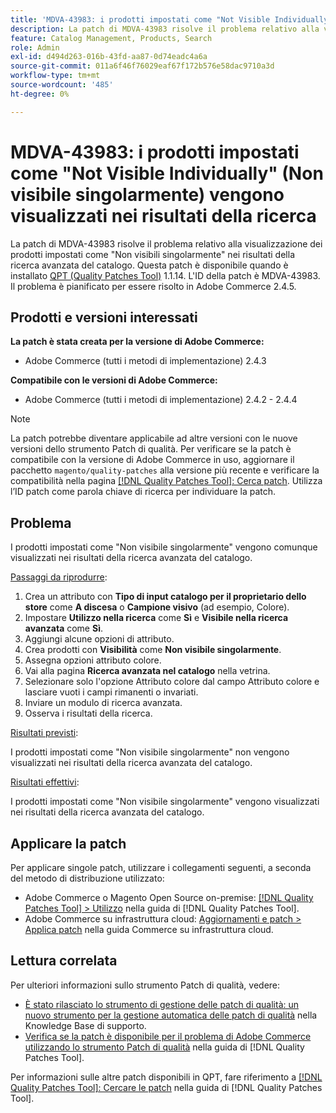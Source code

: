 ```yaml
---
title: 'MDVA-43983: i prodotti impostati come "Not Visible Individually" (Non visibile singolarmente) vengono visualizzati nei risultati della ricerca'
description: La patch di MDVA-43983 risolve il problema relativo alla visualizzazione dei prodotti impostati come "Non visibili singolarmente" nei risultati della ricerca avanzata del catalogo. Questa patch è disponibile quando è installato [Quality Patches Tool (QPT)](https://experienceleague.adobe.com/en/docs/commerce-operations/tools/quality-patches-tool/quality-patches-tool-to-self-serve-quality-patches) 1.1.14. L'ID della patch è MDVA-43983. Il problema è pianificato per essere risolto in Adobe Commerce 2.4.5.
feature: Catalog Management, Products, Search
role: Admin
exl-id: d494d263-016b-43fd-aa87-0d74eadc4a6a
source-git-commit: 011a6f46f76029eaf67f172b576e58dac9710a3d
workflow-type: tm+mt
source-wordcount: '485'
ht-degree: 0%

---
```


# MDVA-43983: i prodotti impostati come &quot;Not Visible Individually&quot; (Non visibile singolarmente) vengono visualizzati nei risultati della ricerca

La patch di MDVA-43983 risolve il problema relativo alla visualizzazione dei prodotti impostati come &quot;Non visibili singolarmente&quot; nei risultati della ricerca avanzata del catalogo. Questa patch è disponibile quando è installato [QPT (Quality Patches Tool)](https://experienceleague.adobe.com/en/docs/commerce-operations/tools/quality-patches-tool/quality-patches-tool-to-self-serve-quality-patches) 1.1.14. L&#39;ID della patch è MDVA-43983. Il problema è pianificato per essere risolto in Adobe Commerce 2.4.5.

## Prodotti e versioni interessati

**La patch è stata creata per la versione di Adobe Commerce:**

* Adobe Commerce (tutti i metodi di implementazione) 2.4.3

**Compatibile con le versioni di Adobe Commerce:**

* Adobe Commerce (tutti i metodi di implementazione) 2.4.2 - 2.4.4

>[!NOTE]
>
>La patch potrebbe diventare applicabile ad altre versioni con le nuove versioni dello strumento Patch di qualità. Per verificare se la patch è compatibile con la versione di Adobe Commerce in uso, aggiornare il pacchetto `magento/quality-patches` alla versione più recente e verificare la compatibilità nella pagina [[!DNL Quality Patches Tool]: Cerca patch](https://experienceleague.adobe.com/en/docs/commerce-operations/tools/quality-patches-tool/quality-patches-tool-to-self-serve-quality-patches). Utilizza l’ID patch come parola chiave di ricerca per individuare la patch.

## Problema

I prodotti impostati come &quot;Non visibile singolarmente&quot; vengono comunque visualizzati nei risultati della ricerca avanzata del catalogo.

<u>Passaggi da riprodurre</u>:

1. Crea un attributo con **Tipo di input catalogo per il proprietario dello store** come **A discesa** o **Campione visivo** (ad esempio, Colore).
1. Impostare **Utilizzo nella ricerca** come **Sì** e **Visibile nella ricerca avanzata** come **Sì**.
1. Aggiungi alcune opzioni di attributo.
1. Crea prodotti con **Visibilità** come **Non visibile singolarmente**.
1. Assegna opzioni attributo colore.
1. Vai alla pagina **Ricerca avanzata nel catalogo** nella vetrina.
1. Selezionare solo l&#39;opzione Attributo colore dal campo Attributo colore e lasciare vuoti i campi rimanenti o invariati.
1. Inviare un modulo di ricerca avanzata.
1. Osserva i risultati della ricerca.

<u>Risultati previsti</u>:

I prodotti impostati come &quot;Non visibile singolarmente&quot; non vengono visualizzati nei risultati della ricerca avanzata del catalogo.

<u>Risultati effettivi</u>:

I prodotti impostati come &quot;Non visibile singolarmente&quot; vengono visualizzati nei risultati della ricerca avanzata del catalogo.

## Applicare la patch

Per applicare singole patch, utilizzare i collegamenti seguenti, a seconda del metodo di distribuzione utilizzato:

* Adobe Commerce o Magento Open Source on-premise: [[!DNL Quality Patches Tool] > Utilizzo](/help/tools/quality-patches-tool/usage.md) nella guida di [!DNL Quality Patches Tool].
* Adobe Commerce su infrastruttura cloud: [Aggiornamenti e patch > Applica patch](https://experienceleague.adobe.com/docs/commerce-cloud-service/user-guide/develop/upgrade/apply-patches.html) nella guida Commerce su infrastruttura cloud.

## Lettura correlata

Per ulteriori informazioni sullo strumento Patch di qualità, vedere:

* [È stato rilasciato lo strumento di gestione delle patch di qualità: un nuovo strumento per la gestione automatica delle patch di qualità](https://experienceleague.adobe.com/en/docs/commerce-operations/tools/quality-patches-tool/quality-patches-tool-to-self-serve-quality-patches) nella Knowledge Base di supporto.
* [Verifica se la patch è disponibile per il problema di Adobe Commerce utilizzando lo strumento Patch di qualità](/help/tools/quality-patches-tool/patches-available-in-qpt/check-patch-for-magento-issue-with-magento-quality-patches.md) nella guida di [!DNL Quality Patches Tool].

Per informazioni sulle altre patch disponibili in QPT, fare riferimento a [[!DNL Quality Patches Tool]: Cercare le patch](https://experienceleague.adobe.com/tools/commerce-quality-patches/index.html) nella guida di [!DNL Quality Patches Tool].
